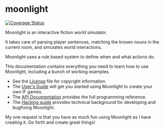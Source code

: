 # moonlight

[![Coverage Status](https://coveralls.io/repos/github/wesleywerner/moonlight/badge.svg?branch=master)](https://coveralls.io/github/wesleywerner/moonlight?branch=master)

Moonlight is an interactive fiction world simulator.

It takes care of parsing player sentences, matching the known nouns
in the current room, and simulates world interactions.

Moonlight uses a rule based system to define when and what actions do.

This documentation contains everything you need to learn how to use
Moonlight, including a bunch of working examples.

* See the [License](https://github.com/wesleywerner/moonlight/blob/master/LICENSE) file for copyright information.
* The [User's Guide](https://github.com/wesleywerner/moonlight/blob/master/guide.md) will get you started using Moonlight to create your own IF games.
* The [API Documentation](doc/index.html) provides the full programming reference.
* The [Hacking guide](https://github.com/wesleywerner/moonlight/blob/master/hacking.md) provides technical background for developing and bugfixing Moonlight.

My one request is that you have as much fun using Moonlight as I have creating it. Go forth and create great things!
